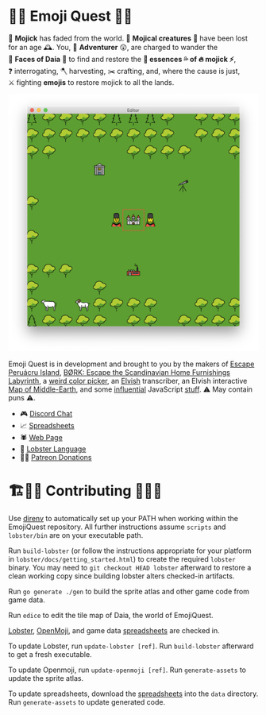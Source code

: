 
# 🧙‍♀️ Emoji Quest 🧝‍♂️

<nobr>🌈 <b>Mojick</b></nobr> has faded from the world.
<nobr>🐉 <b>Mojical creatures</b> 🦄</nobr> have been lost for an <nobr>age 🕰</nobr>.
You, <nobr>😬 <b>Adventurer</b> 😲</nobr>, are charged to wander the
<nobr>🎲 <b>Faces of Daia</b> 🎲</nobr> to find and restore the
<nobr><b>💨 essences 💦 of 🔥 mojick ⚡️</b></nobr>,
<nobr>❓ interrogating</nobr>,
<nobr>🪓 harvesting</nobr>,
<nobr>✂️ crafting</nobr>, and,
where the cause is just,
<nobr>⚔️ fighting</nobr>
<b>emojis</b> to restore mojick to all the lands.

![Editor Preview](editor.png)

Emoji Quest is in development and brought to you by the makers of [Escape
Peruácru Island][peruacru], [BØRK: Escape the Scandinavian Home Furnishings
Labyrinth][bork], a [weird color picker][color], an [Elvish][elvish]
transcriber, an Elvish interactive [Map of Middle-Earth][elfmap], and some
[influential][q] JavaScript [stuff][commonjs].
⚠️&nbsp;May contain puns&nbsp;⚠️.

* 🎮 [Discord Chat][discord]
* 📈 [Spreadsheets][spreadsheets]
* 🕷 [Web Page][web]
* 🦞 [Lobster Language][lobster]
* 🧛‍♂️ [Patreon Donations][patreon]

# 🏗👷‍♀️ Contributing 👷‍♂️🚧

Use [direnv](https://direnv.net/) to automatically set up your PATH when
working within the EmojiQuest repository.
All further instructions assume `scripts` and `lobster/bin` are on your
executable path.

Run `build-lobster` (or follow the instructions appropriate for your platform
in `lobster/docs/getting_started.html`) to create the required `lobster`
binary.  You may need to `git checkout HEAD lobster` afterward to restore a
clean working copy since building lobster alters checked-in artifacts.

Run `go generate ./gen` to build the sprite atlas and other game code from game
data.

Run `edice` to edit the tile map of Daia, the world of EmojiQuest.

[Lobster][lobster], [OpenMoji][openmoji], and game data [spreadsheets] are
checked in.

To update Lobster, run `update-lobster [ref]`.
Run `build-lobster` afterward to get a fresh executable.

To update Openmoji, run `update-openmoji [ref]`.
Run `generate-assets` to update the sprite atlas.

To update spreadsheets, download the [spreadsheets] into the `data` directory.
Run `generate-assets` to update generated code.

  [peruacru]: https://peruacru.then.land
  [bork]: http://børk.com
  [color]: http://color.codi.sh
  [elvish]: https://tengwar.3rin.gs
  [elfmap]: http://3rin.gs
  [q]: https://www.npmjs.com/package/q
  [commonjs]: http://wiki.commonjs.org/wiki/Modules/1.1

  [discord]: https://discordapp.com/channels/692076552514699426/692076553017884723
  [spreadsheets]: https://docs.google.com/spreadsheets/d/1U8JJM-g7Br0ePrjH7kg7tJ3N2eb0Mab2y5GDiJo1Tx8/edit#gid=97282066
  [web]: https://github.com/borkshop/emojiquest.app
  [lobster]: http://strlen.com/lobster/
  [patreon]: https://www.patreon.com/kriskowal
  [openmoji]: https://openmoji.org
